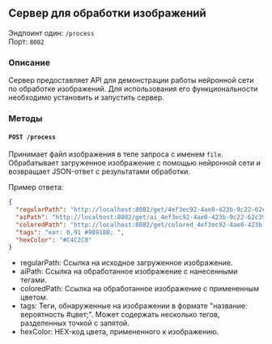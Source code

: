 ## Сервер для обработки изображений

Эндпоинт один: `/process`  
Порт: `8082`  

### Описание

Сервер предоставляет API для демонстрации работы нейронной сети по обработке изображений. Для использования его функциональности необходимо установить и запустить сервер.

### Методы

#### `POST /process`

Принимает файл изображения в теле запроса с именем `file`. Обрабатывает загруженное изображение с помощью нейронной сети и возвращает JSON-ответ с результатами обработки.

Пример ответа:

```json
{
  "regularPath": "http://localhost:8082/get/4ef3ec92-4ae0-423b-9c22-62c39cd16a01.jpg",
  "aiPath": "http://localhost:8082/get/ai_4ef3ec92-4ae0-423b-9c22-62c39cd16a01.jpg",
  "coloredPath": "http://localhost:8082/get/colored_4ef3ec92-4ae0-423b-9c22-62c39cd16a01.jpg",
  "tags": "кот: 0,91 #98918B; ",
  "hexColor": "#C4C2C0"
}
```

- regularPath: Ссылка на исходное загруженное изображение.
- aiPath: Ссылка на обработанное изображение с нанесенными тегами.
- coloredPath: Ссылка на обработанное изображение с примененным цветом.
- tags: Теги, обнаруженные на изображении в формате "название: вероятность #цвет;". Может содержать несколько тегов, разделенных точкой с запятой.
- hexColor: HEX-код цвета, примененного к изображению.
